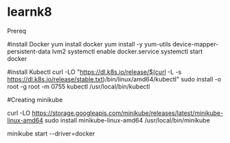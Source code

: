 # learnk8

Prereq 

#install Docker
yum install docker
yum install -y yum-utils device-mapper-persistent-data lvm2
systemctl enable docker.service
systemctl start docker

#install Kubectl
curl -LO "https://dl.k8s.io/release/$(curl -L -s https://dl.k8s.io/release/stable.txt)/bin/linux/amd64/kubectl"
sudo install -o root -g root -m 0755 kubectl /usr/local/bin/kubectl


#Creating minikube

 curl -LO https://storage.googleapis.com/minikube/releases/latest/minikube-linux-amd64
 sudo install minikube-linux-amd64 /usr/local/bin/minikube
 
 minikube start --driver=docker

